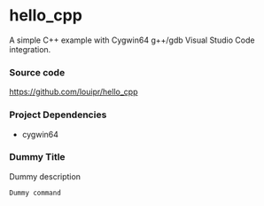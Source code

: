 # hello_cpp
A simple C++ example with Cygwin64 g++/gdb Visual Studio Code integration.

### Source code
https://github.com/louipr/hello_cpp


### Project Dependencies 
* cygwin64


### Dummy Title
Dummy description
```
Dummy command
```
